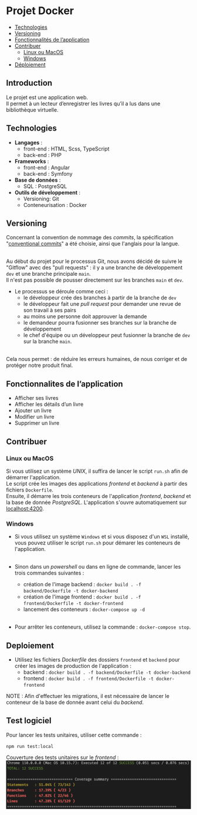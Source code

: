 # Projet Docker

- [Technologies](#technologies)
- [Versioning](#versioning)
- [Fonctionnalités de l’application](#fonctionnalites-de-lapplication)
- [Contribuer](#contribuer)
  - [Linux ou MacOS](#linux-ou-macos)
  - [Windows](#windows)
- [Déploiement](#deploiement)

## Introduction

Le projet est une application web.<br/>
Il permet à un lecteur d’enregistrer les livres qu’il a lus dans une bibliothèque virtuelle.

## Technologies

- **Langages** :
  - front-end : HTML, Scss, TypeScript
  - back-end : PHP
- **Frameworks** :
  - front-end : Angular
  - back-end : Symfony
- **Base de données** :
  - SQL : PostgreSQL
- **Outils de développement** :
  - Versioning: Git
  - Conteneurisation : Docker

## Versioning

Concernant la convention de nommage des _commits_, la spécification "[conventional commits](https://www.conventionalcommits.org/en/v1.0.0/)" a été choisie, ainsi que l'anglais pour la langue.<br/><br/>

Au début du projet pour le processus Git, nous avons décidé de suivre le "Gitflow" avec des "pull requests" : il y a une branche de développement `dev` et une branche principale `main`.<br/>
Il n'est pas possible de pousser directement sur les branches `main` et `dev`.<br/>

- Le processus se déroule comme ceci :
  - le développeur crée des branches à partir de la branche de `dev`
  - le développeur fait une _pull request_ pour demander une revue de son travail à ses pairs
  - au moins une personne doit approuver la demande
  - le demandeur pourra fusionner ses branches sur la branche de développement
  - le chef d'équipe ou un développeur peut fusionner la branche de `dev` sur la branche `main`.<br/><br/>

Cela nous permet : de réduire les erreurs humaines, de nous corriger et de protéger notre produit final.

## Fonctionnalites de l’application

- Afficher ses livres
- Afficher les détails d’un livre
- Ajouter un livre
- Modifier un livre
- Supprimer un livre

## Contribuer

### Linux ou MacOS

Si vous utilisez un système _UNIX_, il suffira de lancer le script `run.sh` afin de démarrer l'application.<br>
Le script crée les images des applications _frontend_ et _backend_ à partir des fichiers `Dockerfile`.<br/>
Ensuite, il démarre les trois conteneurs de l'application _frontend_, _backend_ et la base de donnée _PostgreSQL_. L'application s'ouvre automatiquement sur [localhost:4200](http://localhost:4200).

### Windows

- Si vous utilisez un système `Windows` et si vous disposez d'un `WSL` installé, vous pouvez utiliser le script `run.sh` pour démarer les conteneurs de l'application.<br><br>
- Sinon dans un _powershell_ ou dans en ligne de commande, lancer les trois commandes suivantes :<br>

  - création de l'image backend : `docker build . -f backend/Dockerfile -t docker-backend`
  - création de l'image frontend : `docker build . -f frontend/Dockerfile -t docker-frontend`
  - lancement des conteneurs : `docker-compose up -d` <br><br>

- Pour arrêter les conteneurs, utilisez la commande : `docker-compose stop`.

## Deploiement

- Utilisez les fichiers _Dockerfile_ des dossiers `frontend` et `backend` pour créer les images de production de l'application :<br>
  - backend : `docker build . -f backend/Dockerfile -t docker-backend` <br>
  - frontend : `docker build . -f frontend/Dockerfile -t docker-frontend` <br>

NOTE : Afin d'effectuer les migrations, il est nécessaire de lancer le conteneur de la base de donnée avant celui du _backend_.

## Test logiciel

Pour lancer les tests unitaires, utiliser cette commande :

```
npm run test:local
```

Couverture des tests unitaires sur le _frontend_ :
![Couverture des tests sur le frontend](frontend_code_coverage.png)

